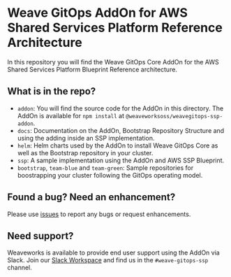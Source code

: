 # Weave GitOps AddOn for AWS Shared Services Platform Reference Architecture

In this repository you will find the Weave GitOps Core AddOn for the AWS Shared Services Platform Blueprint Reference architecture.

## What is in the repo?

- `addon`: You will find the source code for the AddOn in this directory. The AddOn is available for `npm install` at `@weaveworksoss/weavegitops-ssp-addon`.
- `docs`: Documentation on the AddOn, Bootstrap Repository Structure and using the adding inside an SSP implementation.
- `helm`: Helm charts used by the AddOn to install Weave GitOps Core as well as the Bootstrap repository in your cluster.
- `ssp`: A sample implementation using the AddOn and AWS SSP Blueprint.
- `bootstrap`, `team-blue` and `team-green`: Sample repositories for boostrapping your cluster following the GitOps operating model.

## Found a bug? Need an enhancement?

Please use [issues](#issues) to report any bugs or request enhancements.

## Need support?

Weaveworks is available to provide end user support using the AddOn via Slack. Join our [Slack Workspace](https://slack.weave.works) and find us in the `#weave-gitops-ssp` channel.
